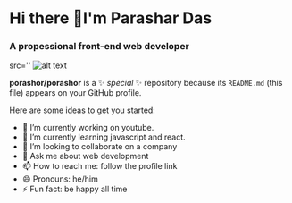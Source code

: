 # Hi there 👋I'm Parashar Das
### A propessional front-end web developer
src=''
![alt text]([https://github.com/[username]/[reponame]/blob/[branch]/image.jpg](https://scontent.fcla2-1.fna.fbcdn.net/v/t39.30808-6/341610818_764705328429729_710495329261321101_n.jpg?_nc_cat=107&ccb=1-7&_nc_sid=9534ce&_nc_eui2=AeEB8EEDREIlAgfIYdYV3pxqt0TjlDcr6Mm3ROOUNyvoyVN55oah8AciOd0rOAnvq_8DpFRfvTDFI5FgWJOl65xm&_nc_ohc=dwrnwtwjXZEAX-zkp73&_nc_zt=23&_nc_ht=scontent.fcla2-1.fna&oh=00_AfBTprIN3cMsB6a3N5KodDLKZyVSbJGKede6Sc4s72FWzw&oe=658EA016)?raw=true)

**porashor/porashor** is a ✨ _special_ ✨ repository because its `README.md` (this file) appears on your GitHub profile.

Here are some ideas to get you started:

- 🔭 I’m currently working on youtube.
- 🌱 I’m currently learning javascript and react.
- 👯 I’m looking to collaborate on a company
- 💬 Ask me about web development 
- 📫 How to reach me: follow the profile link
- 😄 Pronouns: he/him
- ⚡ Fun fact: be happy all time
